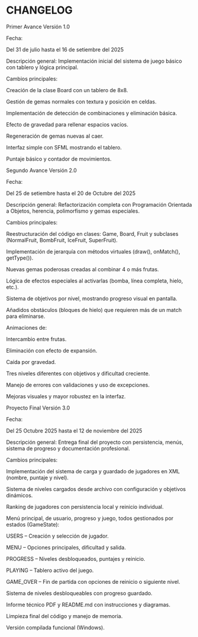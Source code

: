 # CHANGELOG


 Primer Avance Versión 1.0 

Fecha:

Del 31 de julio hasta el 16 de setiembre del 2025

Descripción general:
Implementación inicial del sistema de juego básico con tablero y lógica principal.

Cambios principales:

Creación de la clase Board con un tablero de 8x8.

Gestión de gemas normales con textura y posición en celdas.

Implementación de detección de combinaciones y eliminación básica.

Efecto de gravedad para rellenar espacios vacíos.

Regeneración de gemas nuevas al caer.

Interfaz simple con SFML mostrando el tablero.

Puntaje básico y contador de movimientos.

Segundo Avance Versión 2.0

Fecha:

Del 25 de setiembre hasta el 20 de Octubre del 2025

Descripción general:
Refactorización completa con Programación Orientada a Objetos, herencia, polimorfismo y gemas especiales.

Cambios principales:

Reestructuración del código en clases: Game, Board, Fruit y subclases (NormalFruit, BombFruit, IceFruit, SuperFruit).

Implementación de jerarquía con métodos virtuales (draw(), onMatch(), getType()).

Nuevas gemas poderosas creadas al combinar 4 o más frutas.

Lógica de efectos especiales al activarlas (bomba, línea completa, hielo, etc.).

Sistema de objetivos por nivel, mostrando progreso visual en pantalla.

Añadidos obstáculos (bloques de hielo) que requieren más de un match para eliminarse.

Animaciones de:

Intercambio entre frutas.

Eliminación con efecto de expansión.

Caída por gravedad.

Tres niveles diferentes con objetivos y dificultad creciente.

Manejo de errores con validaciones y uso de excepciones.

Mejoras visuales y mayor robustez en la interfaz.

Proyecto Final Versión 3.0

Fecha:

Del 25 Octubre 2025 hasta el 12 de noviembre del 2025

Descripción general:
Entrega final del proyecto con persistencia, menús, sistema de progreso y documentación profesional.

Cambios principales:

Implementación del sistema de carga y guardado de jugadores en XML (nombre, puntaje y nivel).

Sistema de niveles cargados desde archivo con configuración y objetivos dinámicos.

Ranking de jugadores con persistencia local y reinicio individual.

Menú principal, de usuario, progreso y juego, todos gestionados por estados (GameState):

USERS – Creación y selección de jugador.

MENU – Opciones principales, dificultad y salida.

PROGRESS – Niveles desbloqueados, puntajes y reinicio.

PLAYING – Tablero activo del juego.

GAME_OVER – Fin de partida con opciones de reinicio o siguiente nivel.

Sistema de niveles desbloqueables con progreso guardado.

Informe técnico PDF y README.md con instrucciones y diagramas.

Limpieza final del código y manejo de memoria.

Versión compilada funcional (Windows).